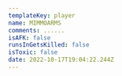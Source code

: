 ```yaml
---
templateKey: player
name: MIMMOARMS
comments: ......
isAFK: false
runsInGetsKilled: false
isToxic: false
date: 2022-10-17T19:04:22.244Z
---
```

